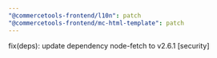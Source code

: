 ```yaml
---
"@commercetools-frontend/l10n": patch
"@commercetools-frontend/mc-html-template": patch
---
```


fix(deps): update dependency node-fetch to v2.6.1 [security]
